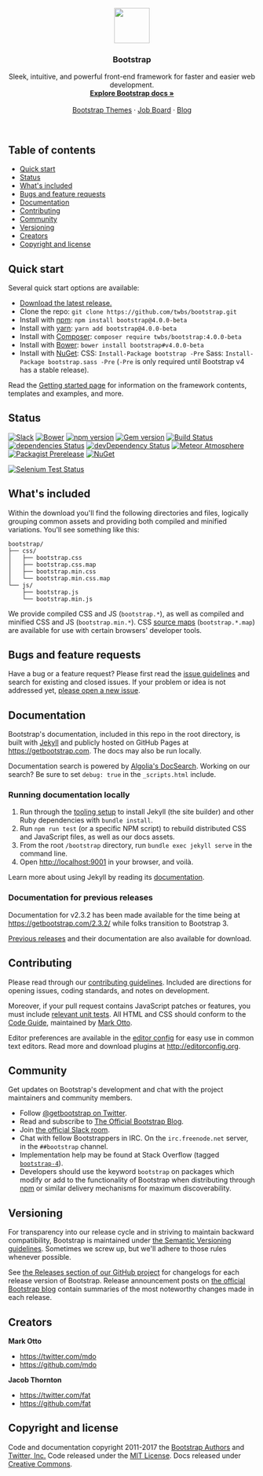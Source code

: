 <p align="center">
  <a href="https://v4-alpha.getbootstrap.com">
    <img src="http://v4-alpha.getbootstrap.com/assets/brand/bootstrap-solid.svg" width=72 height=72>
  </a>

  <h3 align="center">Bootstrap</h3>

  <p align="center">
    Sleek, intuitive, and powerful front-end framework for faster and easier web development.
    <br>
    <a href="https://v4-alpha.getbootstrap.com"><strong>Explore Bootstrap docs &raquo;</strong></a>
    <br>
    <br>
    <a href="https://themes.getbootstrap.com">Bootstrap Themes</a>
    &middot;
    <a href="https://jobs.getbootstrap.com">Job Board</a>
    &middot;
    <a href="https://blog.getbootstrap.com">Blog</a>
  </p>
</p>

<br>

## Table of contents

- [Quick start](#quick-start)
- [Status](#status)
- [What's included](#whats-included)
- [Bugs and feature requests](#bugs-and-feature-requests)
- [Documentation](#documentation)
- [Contributing](#contributing)
- [Community](#community)
- [Versioning](#versioning)
- [Creators](#creators)
- [Copyright and license](#copyright-and-license)

## Quick start

Several quick start options are available:

- [Download the latest release.](https://github.com/twbs/bootstrap/archive/v4.0.0-beta.zip)
- Clone the repo: `git clone https://github.com/twbs/bootstrap.git`
- Install with [npm](https://www.npmjs.com): `npm install bootstrap@4.0.0-beta`
- Install with [yarn](https://github.com/yarnpkg/yarn): `yarn add bootstrap@4.0.0-beta`
- Install with [Composer](https://getcomposer.org): `composer require twbs/bootstrap:4.0.0-beta`
- Install with [Bower](https://bower.io): `bower install bootstrap#v4.0.0-beta`
- Install with [NuGet](https://www.nuget.org): CSS: `Install-Package bootstrap -Pre` Sass: `Install-Package bootstrap.sass -Pre` (`-Pre` is only required until Bootstrap v4 has a stable release).

Read the [Getting started page](https://getbootstrap.com/getting-started/) for information on the framework contents, templates and examples, and more.

## Status

[![Slack](https://bootstrap-slack.herokuapp.com/badge.svg)](https://bootstrap-slack.herokuapp.com)
[![Bower](https://img.shields.io/bower/v/bootstrap.svg)](https://bower.io/search/?q=bootstrap)
[![npm version](https://img.shields.io/npm/v/bootstrap.svg)](https://www.npmjs.com/package/bootstrap)
[![Gem version](https://img.shields.io/gem/v/bootstrap.svg)](https://rubygems.org/gems/bootstrap)
[![Build Status](https://img.shields.io/travis/twbs/bootstrap/v4-dev.svg)](https://travis-ci.org/twbs/bootstrap)
[![dependencies Status](https://david-dm.org/twbs/bootstrap/status.svg)](https://david-dm.org/twbs/bootstrap)
[![devDependency Status](https://img.shields.io/david/dev/twbs/bootstrap.svg)](https://david-dm.org/twbs/bootstrap?type=dev)
[![Meteor Atmosphere](https://img.shields.io/badge/meteor-twbs%3Abootstrap-blue.svg)](https://atmospherejs.com/twbs/bootstrap)
[![Packagist Prerelease](https://img.shields.io/packagist/vpre/twbs/bootstrap.svg)](https://packagist.org/packages/twbs/bootstrap)
[![NuGet](https://img.shields.io/nuget/vpre/bootstrap.svg)](https://www.nuget.org/packages/bootstrap/absoluteLatest)

[![Selenium Test Status](https://saucelabs.com/browser-matrix/bootstrap.svg)](https://saucelabs.com/u/bootstrap)

## What's included

Within the download you'll find the following directories and files, logically grouping common assets and providing both compiled and minified variations. You'll see something like this:

```
bootstrap/
├── css/
│   ├── bootstrap.css
│   ├── bootstrap.css.map
│   ├── bootstrap.min.css
│   └── bootstrap.min.css.map
└── js/
    ├── bootstrap.js
    └── bootstrap.min.js
```

We provide compiled CSS and JS (`bootstrap.*`), as well as compiled and minified CSS and JS (`bootstrap.min.*`). CSS [source maps](https://developers.google.com/web/tools/chrome-devtools/debug/readability/source-maps) (`bootstrap.*.map`) are available for use with certain browsers' developer tools.


## Bugs and feature requests

Have a bug or a feature request? Please first read the [issue guidelines](https://github.com/twbs/bootstrap/blob/master/CONTRIBUTING.md#using-the-issue-tracker) and search for existing and closed issues. If your problem or idea is not addressed yet, [please open a new issue](https://github.com/twbs/bootstrap/issues/new).


## Documentation

Bootstrap's documentation, included in this repo in the root directory, is built with [Jekyll](https://jekyllrb.com) and publicly hosted on GitHub Pages at <https://getbootstrap.com>. The docs may also be run locally.

Documentation search is powered by [Algolia's DocSearch](https://community.algolia.com/docsearch/). Working on our search? Be sure to set `debug: true` in the `_scripts.html` include.

### Running documentation locally

1. Run through the [tooling setup](https://github.com/twbs/bootstrap/blob/v4-dev/docs/4.0/getting-started/build-tools.md#tooling-setup) to install Jekyll (the site builder) and other Ruby dependencies with `bundle install`.
2. Run `npm run test` (or a specific NPM script) to rebuild distributed CSS and JavaScript files, as well as our docs assets.
3. From the root `/bootstrap` directory, run `bundle exec jekyll serve` in the command line.
4. Open <http://localhost:9001> in your browser, and voilà.

Learn more about using Jekyll by reading its [documentation](https://jekyllrb.com/docs/home/).

### Documentation for previous releases

Documentation for v2.3.2 has been made available for the time being at <https://getbootstrap.com/2.3.2/> while folks transition to Bootstrap 3.

[Previous releases](https://github.com/twbs/bootstrap/releases) and their documentation are also available for download.



## Contributing

Please read through our [contributing guidelines](https://github.com/twbs/bootstrap/blob/master/CONTRIBUTING.md). Included are directions for opening issues, coding standards, and notes on development.

Moreover, if your pull request contains JavaScript patches or features, you must include [relevant unit tests](https://github.com/twbs/bootstrap/tree/master/js/tests). All HTML and CSS should conform to the [Code Guide](https://github.com/mdo/code-guide), maintained by [Mark Otto](https://github.com/mdo).

Editor preferences are available in the [editor config](https://github.com/twbs/bootstrap/blob/master/.editorconfig) for easy use in common text editors. Read more and download plugins at <http://editorconfig.org>.



## Community

Get updates on Bootstrap's development and chat with the project maintainers and community members.

- Follow [@getbootstrap on Twitter](https://twitter.com/getbootstrap).
- Read and subscribe to [The Official Bootstrap Blog](https://blog.getbootstrap.com).
- Join [the official Slack room](https://bootstrap-slack.herokuapp.com).
- Chat with fellow Bootstrappers in IRC. On the `irc.freenode.net` server, in the `##bootstrap` channel.
- Implementation help may be found at Stack Overflow (tagged [`bootstrap-4`](https://stackoverflow.com/questions/tagged/bootstrap-4)).
- Developers should use the keyword `bootstrap` on packages which modify or add to the functionality of Bootstrap when distributing through [npm](https://www.npmjs.com/browse/keyword/bootstrap) or similar delivery mechanisms for maximum discoverability.



## Versioning

For transparency into our release cycle and in striving to maintain backward compatibility, Bootstrap is maintained under [the Semantic Versioning guidelines](http://semver.org/). Sometimes we screw up, but we'll adhere to those rules whenever possible.

See [the Releases section of our GitHub project](https://github.com/twbs/bootstrap/releases) for changelogs for each release version of Bootstrap. Release announcement posts on [the official Bootstrap blog](https://blog.getbootstrap.com) contain summaries of the most noteworthy changes made in each release.


## Creators

**Mark Otto**

- <https://twitter.com/mdo>
- <https://github.com/mdo>

**Jacob Thornton**

- <https://twitter.com/fat>
- <https://github.com/fat>



## Copyright and license

Code and documentation copyright 2011-2017 the [Bootstrap Authors](https://github.com/twbs/bootstrap/graphs/contributors) and [Twitter, Inc.](https://twitter.com) Code released under the [MIT License](https://github.com/twbs/bootstrap/blob/master/LICENSE). Docs released under [Creative Commons](https://github.com/twbs/bootstrap/blob/master/docs/LICENSE).
